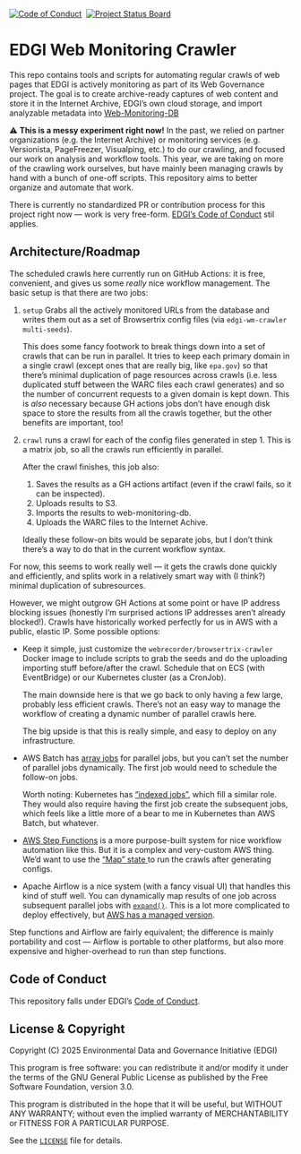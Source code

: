 [![Code of Conduct](https://img.shields.io/badge/%E2%9D%A4-code%20of%20conduct-blue.svg?style=flat)][conduct] &nbsp;[![Project Status Board](https://img.shields.io/badge/✔-Project%20Status%20Board-green.svg?style=flat)][project]


# EDGI Web Monitoring Crawler

This repo contains tools and scripts for automating regular crawls of web pages that EDGI is actively monitoring as part of its Web Governance project. The goal is to create archive-ready captures of web content and store it in the Internet Archive, EDGI’s own cloud storage, and import analyzable metadata into [Web-Monitoring-DB][]

⚠️ **This is a messy experiment right now!** In the past, we relied on partner organizations (e.g. the Internet Archive) or monitoring services (e.g. Versionista, PageFreezer, Visualping, etc.) to do our crawling, and focused our work on analysis and workflow tools. This year, we are taking on more of the crawling work ourselves, but have mainly been managing crawls by hand with a bunch of one-off scripts. This repository aims to better organize and automate that work.

There is currently no standardized PR or contribution process for this project right now — work is very free-form. [EDGI’s Code of Conduct](#code-of-conduct) stil applies.


## Architecture/Roadmap

The scheduled crawls here currently run on GitHub Actions: it is free, convenient, and gives us some *really* nice workflow management. The basic setup is that there are two jobs:

1. `setup` Grabs all the actively monitored URLs from the database and writes them out as a set of Browsertrix config files (via `edgi-wm-crawler multi-seeds`).

    This does some fancy footwork to break things down into a set of crawls that can be run in parallel. It tries to keep each primary domain in a single crawl (except ones that are really big, like `epa.gov`) so that there’s minimal duplication of page resources across crawls (i.e. less duplicated stuff between the WARC files each crawl generates) and so the number of concurrent requests to a given domain is kept down. This is *also* necessary because GH actions jobs don’t have enough disk space to store the results from all the crawls together, but the other benefits are important, too!

2. `crawl` runs a crawl for each of the config files generated in step 1. This is a matrix job, so all the crawls run efficiently in parallel.

    After the crawl finishes, this job also:
    1. Saves the results as a GH actions artifact (even if the crawl fails, so it can be inspected).
    2. Uploads results to S3.
    3. Imports the results to web-monitoring-db.
    4. Uploads the WARC files to the Internet Achive.

    Ideally these follow-on bits would be separate jobs, but I don’t think there’s a way to do that in the current workflow syntax.

For now, this seems to work really well — it gets the crawls done quickly and efficiently, and splits work in a relatively smart way with (I think?) minimal duplication of subresources.

However, we might outgrow GH Actions at some point or have IP address blocking issues (honestly I’m surprised actions IP addresses aren’t already blocked!). Crawls have historically worked perfectly for us in AWS with a public, elastic IP. Some possible options:

- Keep it simple, just customize the `webrecorder/browsertrix-crawler` Docker image to include scripts to grab the seeds and do the uploading importing stuff before/after the crawl. Schedule that on ECS (with EventBridge) or our Kubernetes cluster (as a CronJob).

    The main downside here is that we go back to only having a few large, probably less efficient crawls. There’s not an easy way to manage the workflow of creating a dynamic number of parallel crawls here.

    The big upside is that this is really simple, and easy to deploy on any infrastructure.

- AWS Batch has [array jobs](https://docs.aws.amazon.com/batch/latest/userguide/array_jobs.html) for parallel jobs, but you can’t set the number of parallel jobs dynamically. The first job would need to schedule the follow-on jobs.

    Worth noting: Kubernetes has [“indexed jobs”](https://kubernetes.io/docs/tasks/job/indexed-parallel-processing-static/), which fill a similar role. They would also require having the first job create the subsequent jobs, which feels like a little more of a bear to me in Kubernetes than AWS Batch, but whatever.

- [AWS Step Functions](https://docs.aws.amazon.com/step-functions/latest/dg/getting-started.html) is a more purpose-built system for nice workflow automation like this. But it is a complex and very-custom AWS thing. We’d want to use the [“Map” state ](https://docs.aws.amazon.com/step-functions/latest/dg/state-map.html) to run the crawls after generating configs.

- Apache Airflow is a nice system (with a fancy visual UI) that handles this kind of stuff well. You can dynamically map results of one job across subsequent parallel jobs with [`expand()`](https://airflow.apache.org/docs/apache-airflow/stable/authoring-and-scheduling/dynamic-task-mapping.html#task-generated-mapping). This is a lot more complicated to deploy effectively, but [AWS has a managed version](https://aws.amazon.com/managed-workflows-for-apache-airflow/).

Step functions and Airflow are fairly equivalent; the difference is mainly portability and cost — Airflow is portable to other platforms, but also more expensive and higher-overhead to run than step functions.


## Code of Conduct

This repository falls under EDGI’s [Code of Conduct][conduct].


## License & Copyright

Copyright (C) 2025 Environmental Data and Governance Initiative (EDGI)

This program is free software: you can redistribute it and/or modify it under the terms of the GNU General Public License as published by the Free Software Foundation, version 3.0.

This program is distributed in the hope that it will be useful, but WITHOUT ANY WARRANTY; without even the implied warranty of MERCHANTABILITY or FITNESS FOR A PARTICULAR PURPOSE.

See the [`LICENSE`](https://github.com/edgi-govdata-archiving/web-monitoring-crawler/blob/main/LICENSE) file for details.


[conduct]: https://github.com/edgi-govdata-archiving/overview/blob/main/CONDUCT.md
[project]: https://github.com/orgs/edgi-govdata-archiving/projects/32
[web-monitoring-db]: https://github.com/edgi-govdata-archiving/web-monitoring-db
